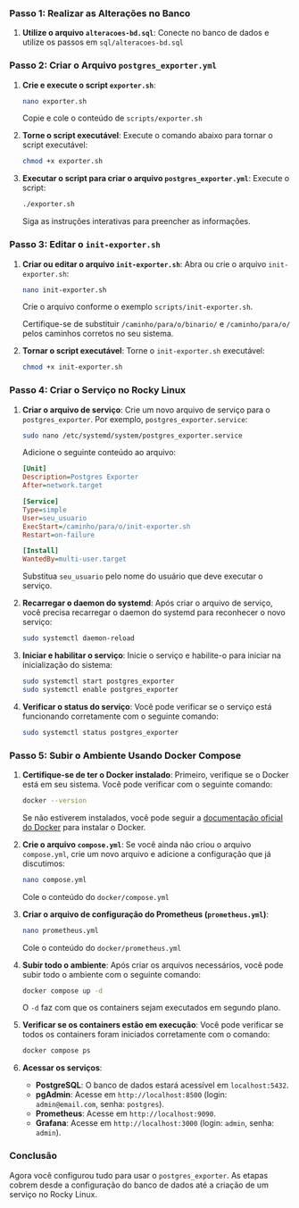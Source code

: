 ### Passo 1: Realizar as Alterações no Banco

1. **Utilize o arquivo `alteracoes-bd.sql`**:
   Conecte no banco de dados e utilize os passos em `sql/alteracoes-bd.sql`

### Passo 2: Criar o Arquivo `postgres_exporter.yml`

1. **Crie e execute o script `exporter.sh`**:

   ```bash
   nano exporter.sh
   ```

   Copie e cole o conteúdo de `scripts/exporter.sh`

2. **Torne o script executável**:
   Execute o comando abaixo para tornar o script executável:

   ```bash
   chmod +x exporter.sh
   ```

3. **Executar o script para criar o arquivo `postgres_exporter.yml`**:
   Execute o script:

   ```bash
   ./exporter.sh
   ```

   Siga as instruções interativas para preencher as informações.

### Passo 3: Editar o `init-exporter.sh`

1. **Criar ou editar o arquivo `init-exporter.sh`**:
   Abra ou crie o arquivo `init-exporter.sh`:

   ```bash
   nano init-exporter.sh
   ```

   Crie o arquivo conforme o exemplo `scripts/init-exporter.sh`.

   Certifique-se de substituir `/caminho/para/o/binario/` e `/caminho/para/o/` pelos caminhos corretos no seu sistema.

2. **Tornar o script executável**:
   Torne o `init-exporter.sh` executável:

   ```bash
   chmod +x init-exporter.sh
   ```

### Passo 4: Criar o Serviço no Rocky Linux

1. **Criar o arquivo de serviço**:
   Crie um novo arquivo de serviço para o `postgres_exporter`. Por exemplo, `postgres_exporter.service`:

   ```bash
   sudo nano /etc/systemd/system/postgres_exporter.service
   ```

   Adicione o seguinte conteúdo ao arquivo:

   ```ini
   [Unit]
   Description=Postgres Exporter
   After=network.target

   [Service]
   Type=simple
   User=seu_usuario
   ExecStart=/caminho/para/o/init-exporter.sh
   Restart=on-failure

   [Install]
   WantedBy=multi-user.target
   ```

   Substitua `seu_usuario` pelo nome do usuário que deve executar o serviço.

2. **Recarregar o daemon do systemd**:
   Após criar o arquivo de serviço, você precisa recarregar o daemon do systemd para reconhecer o novo serviço:

   ```bash
   sudo systemctl daemon-reload
   ```

3. **Iniciar e habilitar o serviço**:
   Inicie o serviço e habilite-o para iniciar na inicialização do sistema:

   ```bash
   sudo systemctl start postgres_exporter
   sudo systemctl enable postgres_exporter
   ```

4. **Verificar o status do serviço**:
   Você pode verificar se o serviço está funcionando corretamente com o seguinte comando:

   ```bash
   sudo systemctl status postgres_exporter
   ```

### Passo 5: Subir o Ambiente Usando Docker Compose

1. **Certifique-se de ter o Docker instalado**:
   Primeiro, verifique se o Docker está em seu sistema. Você pode verificar com o seguinte comando:

   ```bash
   docker --version
   ```

   Se não estiverem instalados, você pode seguir a [documentação oficial do Docker](https://docs.docker.com/get-docker/) para instalar o Docker.

2. **Crie o arquivo `compose.yml`**:
   Se você ainda não criou o arquivo `compose.yml`, crie um novo arquivo e adicione a configuração que já discutimos:

   ```bash
   nano compose.yml
   ```

   Cole o conteúdo do `docker/compose.yml`

3. **Criar o arquivo de configuração do Prometheus (`prometheus.yml`)**:

   ```bash
   nano prometheus.yml
   ```

   Cole o conteúdo do `docker/prometheus.yml`

4. **Subir todo o ambiente**:
   Após criar os arquivos necessários, você pode subir todo o ambiente com o seguinte comando:

   ```bash
   docker compose up -d
   ```

   O `-d` faz com que os containers sejam executados em segundo plano.

5. **Verificar se os containers estão em execução**:
   Você pode verificar se todos os containers foram iniciados corretamente com o comando:

   ```bash
   docker compose ps
   ```

6. **Acessar os serviços**:
   - **PostgreSQL**: O banco de dados estará acessível em `localhost:5432`.
   - **pgAdmin**: Acesse em `http://localhost:8500` (login: `admin@email.com`, senha: `postgres`).
   - **Prometheus**: Acesse em `http://localhost:9090`.
   - **Grafana**: Acesse em `http://localhost:3000` (login: `admin`, senha: `admin`).

### Conclusão

Agora você configurou tudo para usar o `postgres_exporter`. As etapas cobrem desde a configuração do banco de dados até a criação de um serviço no Rocky Linux.